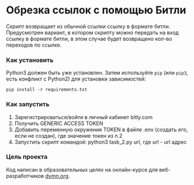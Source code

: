 # Обрезка ссылок с помощью Битли

Скрипт возвращает из обычной ссылки ссылку в формате битли. Предусмотрен вариант, в котором скрипту можно передать на вход ссылку в формате битли, в этом случае будет возвращено кол-во переходов по ссылке.

### Как установить

Python3 должен быть уже установлен. 
Затем используйте `pip` (или `pip3`, есть конфликт с Python2) для установки зависимостей:
```
pip install -r requirements.txt
```

### Как запустить

1. Зарегистрироваться/войти в личный кабинет bitly.com
2. Получить GENERIC ACCESS TOKEN 
3. Добавить переменную окружения TOKEN в файле .env (создать его, если не создан), где значение токен из п.2
4. Запустить скрипт командой: python3 task_2.py url, где url - url адрес 

### Цель проекта

Код написан в образовательных целях на онлайн-курсе для веб-разработчиков [dvmn.org](https://dvmn.org/).